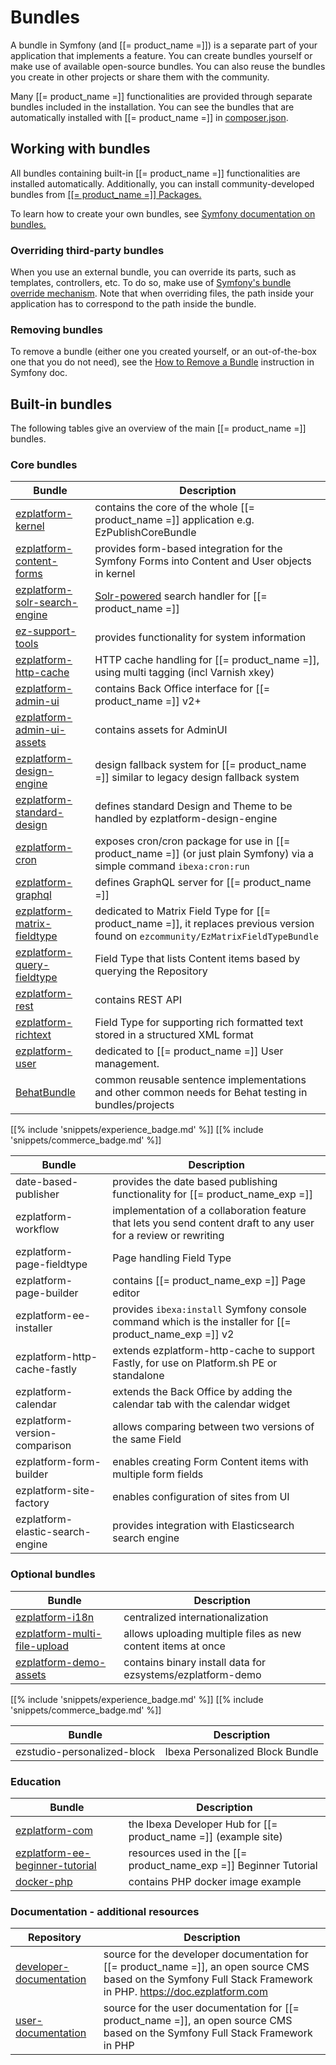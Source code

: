 # Bundles

A bundle in Symfony (and [[= product_name =]]) is a separate part of your application that implements a feature.
You can create bundles yourself or make use of available open-source bundles.
You can also reuse the bundles you create in other projects or share them with the community.

Many [[= product_name =]] functionalities are provided through separate bundles included in the installation.
You can see the bundles that are automatically installed with [[= product_name =]] in [composer.json](https://github.com/ezsystems/ezplatform/blob/3.0/composer.json).

## Working with bundles

All bundles containing built-in [[= product_name =]] functionalities are installed automatically.
Additionally, you can install community-developed bundles from [[[= product_name =]] Packages.](https://ezplatform.com/packages)

To learn how to create your own bundles, see [Symfony documentation on bundles.](https://symfony.com/doc/5.0/bundles.html)

### Overriding third-party bundles

When you use an external bundle, you can override its parts, such as templates, controllers, etc.
To do so, make use of [Symfony's bundle override mechanism](https://symfony.com/doc/5.0/bundles/override.html).
Note that when overriding files, the path inside your application has to correspond to the path inside the bundle.

### Removing bundles

To remove a bundle (either one you created yourself, or an out-of-the-box one that you do not need),
see the [How to Remove a Bundle](http://symfony.com/doc/5.0/bundles/remove.html) instruction in Symfony doc.

## Built-in bundles

The following tables give an overview of the main [[= product_name =]] bundles.

### Core bundles

|Bundle|Description|
|---------|-----------|
|[ezplatform-kernel](https://github.com/ezsystems/ezplatform-kernel)|contains the core of the whole [[= product_name =]] application e.g. EzPublishCoreBundle|
|[ezplatform-content-forms](https://github.com/ezsystems/ezplatform-content-forms)|provides form-based integration for the Symfony Forms into Content and User objects in kernel|
|[ezplatform-solr-search-engine](https://github.com/ezsystems/ezplatform-solr-search-engine)|[Solr-powered](http://lucene.apache.org/solr/) search handler for [[= product_name =]]|
|[ez-support-tools](https://github.com/ezsystems/ez-support-tools)|provides functionality for system information|
|[ezplatform-http-cache](https://github.com/ezsystems/ezplatform-http-cache)|HTTP cache handling for [[= product_name =]], using multi tagging (incl Varnish xkey)|
|[ezplatform-admin-ui](https://github.com/ezsystems/ezplatform-admin-ui)|contains Back Office interface for [[= product_name =]] v2+|
|[ezplatform-admin-ui-assets](https://github.com/ezsystems/ezplatform-admin-ui-assets)|contains assets for AdminUI|
|[ezplatform-design-engine](https://github.com/ezsystems/ezplatform-design-engine)|design fallback system for [[= product_name =]] similar to legacy design fallback system|
|[ezplatform-standard-design](https://github.com/ezsystems/ezplatform-standard-design)|defines standard Design and Theme to be handled by ezplatform-design-engine|
|[ezplatform-cron](https://github.com/ezsystems/ezplatform-cron)|exposes cron/cron package for use in [[= product_name =]] (or just plain Symfony) via a simple command `ibexa:cron:run`|
|[ezplatform-graphql](https://github.com/ezsystems/ezplatform-graphql)|defines GraphQL server for [[= product_name =]]|
|[ezplatform-matrix-fieldtype](https://github.com/ezsystems/ezplatform-matrix-fieldtype)|dedicated to Matrix Field Type for [[= product_name =]], it replaces previous version found on `ezcommunity/EzMatrixFieldTypeBundle`|
|[ezplatform-query-fieldtype](https://github.com/ezsystems/ezplatform-query-fieldtype)|Field Type that lists Content items based by querying the Repository|
|[ezplatform-rest](https://github.com/ezsystems/ezplatform-rest)|contains REST API|
|[ezplatform-richtext](https://github.com/ezsystems/ezplatform-richtext)|Field Type for supporting rich formatted text stored in a structured XML format|
|[ezplatform-user](https://github.com/ezsystems/ezplatform-user)|dedicated to [[= product_name =]] User management.|
|[BehatBundle](https://github.com/ezsystems/BehatBundle)|common reusable sentence implementations and other common needs for Behat testing in bundles/projects|

[[% include 'snippets/experience_badge.md' %]] [[% include 'snippets/commerce_badge.md' %]]

|Bundle|Description|
|---------|-----------|
|date-based-publisher|provides the date based publishing functionality for [[= product_name_exp =]]|
|ezplatform-workflow|implementation of a collaboration feature that lets you send content draft to any user for a review or rewriting|
|ezplatform-page-fieldtype|Page handling Field Type|
|ezplatform-page-builder|contains [[= product_name_exp =]] Page editor|
|ezplatform-ee-installer|provides `ibexa:install` Symfony console command which is the installer for [[= product_name_exp =]] v2|
|ezplatform-http-cache-fastly|extends ezplatform-http-cache to support Fastly, for use on Platform.sh PE or standalone|
|ezplatform-calendar|extends the Back Office by adding the calendar tab with the calendar widget|
|ezplatform-version-comparison|allows comparing between two versions of the same Field|
|ezplatform-form-builder|enables creating Form Content items with multiple form fields|
|ezplatform-site-factory|enables configuration of sites from UI|
|ezplatform-elastic-search-engine|provides integration with Elasticsearch search engine |

### Optional bundles

|Bundle|Description|
|---------|-----------|
|[ezplatform-i18n](https://github.com/ezsystems/ezplatform-i18n)|centralized internationalization|
|[ezplatform-multi-file-upload](https://github.com/ezsystems/ezplatform-multi-file-upload)|allows uploading multiple files as new content items at once|
|[ezplatform-demo-assets](https://github.com/ezsystems/ezplatform-demo-assets)|contains binary install data for ezsystems/ezplatform-demo|

[[% include 'snippets/experience_badge.md' %]] [[% include 'snippets/commerce_badge.md' %]]

|Bundle|Description|
|---------|-----------|   
|ezstudio-personalized-block|Ibexa Personalized Block Bundle|

### Education

|Bundle|Description|
|------|-----------|
|[ezplatform-com](https://github.com/ezsystems/ezplatform-com)|the Ibexa Developer Hub for [[= product_name =]] (example site)|
|[ezplatform-ee-beginner-tutorial](https://github.com/ezsystems/ezplatform-ee-beginner-tutorial)|resources used in the [[= product_name_exp =]] Beginner Tutorial|
|[docker-php](https://github.com/ezsystems/docker-php)|contains PHP docker image example|

### Documentation - additional resources

|Repository|Description|
|------|-----------|
|[developer-documentation](https://github.com/ezsystems/developer-documentation)|source for the developer documentation for [[= product_name =]], an open source CMS based on the Symfony Full Stack Framework in PHP. https://doc.ezplatform.com|
|[user-documentation](https://github.com/ezsystems/user-documentation)|source for the user documentation for [[= product_name =]], an open source CMS based on the Symfony Full Stack Framework in PHP|
